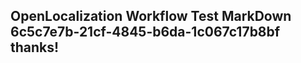 <properties
ms.topic="hero-topic"
ms.test1="hero-topic"
ms.test2="test"/>


## OpenLocalization Workflow Test MarkDown 6c5c7e7b-21cf-4845-b6da-1c067c17b8bf thanks!



<!--HONumber=Aug16_HO3-->


